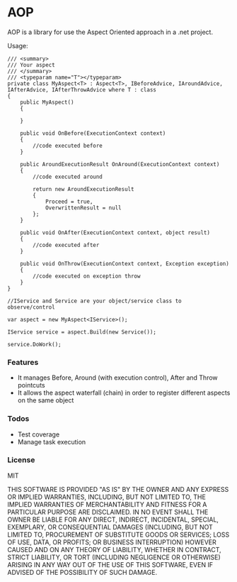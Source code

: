 # AOP

AOP is a library for use the Aspect Oriented approach in a .net project.

Usage:
```
/// <summary>
/// Your aspect
/// </summary>
/// <typeparam name="T"></typeparam>
private class MyAspect<T> : Aspect<T>, IBeforeAdvice, IAroundAdvice, IAfterAdvice, IAfterThrowAdvice where T : class
{
	public MyAspect()
	{

	}

	public void OnBefore(ExecutionContext context)
	{
		//code executed before
	}

	public AroundExecutionResult OnAround(ExecutionContext context)
	{
		//code executed around
		
		return new AroundExecutionResult
		{
			Proceed = true,
			OverwrittenResult = null
		};
	}

	public void OnAfter(ExecutionContext context, object result)
	{
		//code executed after
	}

	public void OnThrow(ExecutionContext context, Exception exception)
	{
		//code executed on exception throw
	}
}

//IService and Service are your object/service class to observe/control

var aspect = new MyAspect<IService>();

IService service = aspect.Build(new Service());

service.DoWork();
```

### Features

  - It manages Before, Around (with execution control), After and Throw pointcuts
  - It allows the aspect waterfall (chain) in order to register different aspects on the same object

### Todos

  - Test coverage
  - Manage task execution

### License

MIT

THIS SOFTWARE IS PROVIDED "AS IS" BY THE OWNER AND ANY EXPRESS OR IMPLIED WARRANTIES, INCLUDING, BUT NOT LIMITED TO, THE IMPLIED WARRANTIES OF MERCHANTABILITY AND FITNESS FOR A PARTICULAR PURPOSE ARE DISCLAIMED. IN NO EVENT SHALL THE OWNER BE LIABLE FOR ANY DIRECT, INDIRECT, INCIDENTAL, SPECIAL, EXEMPLARY, OR CONSEQUENTIAL DAMAGES (INCLUDING, BUT NOT LIMITED TO, PROCUREMENT OF SUBSTITUTE GOODS OR SERVICES; LOSS OF USE, DATA, OR PROFITS; OR BUSINESS INTERRUPTION) HOWEVER CAUSED AND ON ANY THEORY OF LIABILITY, WHETHER IN CONTRACT, STRICT LIABILITY, OR TORT (INCLUDING NEGLIGENCE OR OTHERWISE) ARISING IN ANY WAY OUT OF THE USE OF THIS SOFTWARE, EVEN IF ADVISED OF THE POSSIBILITY OF SUCH DAMAGE.
